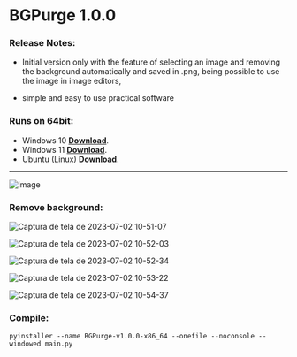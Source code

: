 # BGPurge 1.0.0

### Release Notes:

 - Initial version only with the feature of selecting an image and removing the background automatically and saved in .png, being possible to use the image in image editors,
        
 - simple and easy to use practical software

### Runs on 64bit:

- Windows 10 __[Download](https://github.com/JuanBindez/BGPurge/releases/download/v1.0.0/BGPurge-v1.0.0-x86_64-win10-win11.exe)__.
- Windows 11 __[Download](https://github.com/JuanBindez/BGPurge/releases/download/v1.0.0/BGPurge-v1.0.0-x86_64-win10-win11.exe)__.
- Ubuntu (Linux) __[Download](https://github.com/JuanBindez/BGPurge/releases/download/v1.0.0/BGPurge-v1.0.0-x86_64-Ubuntu)__.

-----------

![image](https://github.com/JuanBindez/BGPurge/assets/79322362/835126bb-3f3e-4481-8be3-7d31a2e4bf33)


### Remove background:

![Captura de tela de 2023-07-02 10-51-07](https://github.com/JuanBindez/BGPurge/assets/79322362/59339e17-3ed4-4af3-b408-128ffd44e6dd)


![Captura de tela de 2023-07-02 10-52-03](https://github.com/JuanBindez/BGPurge/assets/79322362/d0eeebe1-d6f0-4ebc-87a8-2a9bec6d0b7f)


![Captura de tela de 2023-07-02 10-52-34](https://github.com/JuanBindez/BGPurge/assets/79322362/73b7f834-b87a-47ad-ab3d-e36f4644e86b)


![Captura de tela de 2023-07-02 10-53-22](https://github.com/JuanBindez/BGPurge/assets/79322362/9f79c156-207d-4b84-9697-6ddcd02ad705)

![Captura de tela de 2023-07-02 10-54-37](https://github.com/JuanBindez/BGPurge/assets/79322362/9b251a80-6a24-4d61-8909-ef7ee891b0a9)

### Compile:

    pyinstaller --name BGPurge-v1.0.0-x86_64 --onefile --noconsole --windowed main.py

